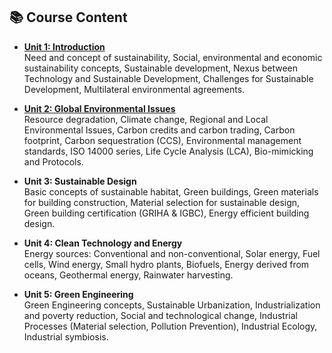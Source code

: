 ## 📚 Course Content

- [**Unit 1: Introduction**](Unit_1.md)  
  Need and concept of sustainability, Social, environmental and economic sustainability concepts, Sustainable development, Nexus between Technology and Sustainable Development, Challenges for Sustainable Development, Multilateral environmental agreements.

- [**Unit 2: Global Environmental Issues**](Unit_2.md)  
  Resource degradation, Climate change, Regional and Local Environmental Issues, Carbon credits and carbon trading, Carbon footprint, Carbon sequestration (CCS), Environmental management standards, ISO 14000 series, Life Cycle Analysis (LCA), Bio-mimicking and Protocols.

- **Unit 3: Sustainable Design**  
  Basic concepts of sustainable habitat, Green buildings, Green materials for building construction, Material selection for sustainable design, Green building certification (GRIHA & IGBC), Energy efficient building design.

- **Unit 4: Clean Technology and Energy**  
  Energy sources: Conventional and non-conventional, Solar energy, Fuel cells, Wind energy, Small hydro plants, Biofuels, Energy derived from oceans, Geothermal energy, Rainwater harvesting.

- **Unit 5: Green Engineering**  
  Green Engineering concepts, Sustainable Urbanization, Industrialization and poverty reduction, Social and technological change, Industrial Processes (Material selection, Pollution Prevention), Industrial Ecology, Industrial symbiosis.


